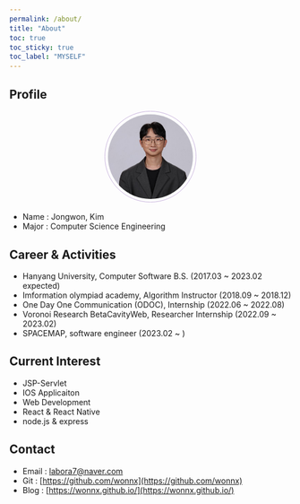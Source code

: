 ```yaml
---
permalink: /about/
title: "About"
toc: true
toc_sticky: true
toc_label: "MYSELF"
--- 
```


## Profile
<center>
    <img 
        src="/assets/images/wonnx.jpg" 
        width="30%" height="30%" 
        style=
        "
            border: 1px solid #cab6de;
            border-radius: 50%;
            padding: 5px;
            -moz-border-radius: 50%;
            -khtml-border-radius: 50%;
            -webkit-border-radius: 50%;
        ">
</center>


* Name : Jongwon, Kim
* Major : Computer Science Engineering

## Career & Activities
 - Hanyang University, Computer Software B.S. (2017.03 ~ 2023.02 expected)
 - Imformation olympiad academy, Algorithm Instructor (2018.09 ~ 2018.12)
 - One Day One Communication (ODOC), Internship (2022.06 ~ 2022.08)
 - Voronoi Research BetaCavityWeb, Researcher Internship (2022.09 ~ 2023.02)
 - SPACEMAP, software engineer (2023.02 ~ )

## Current Interest
 * JSP-Servlet
 * IOS Applicaiton 
 * Web Development
 * React & React Native
 * node.js & express

## Contact
 * Email : labora7@naver.com
 * Git : [https://github.com/wonnx](https://github.com/wonnx)
 * Blog : [https://wonnx.github.io/](https://wonnx.github.io/)

